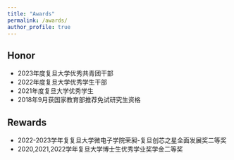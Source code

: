```yaml
---
title: "Awards"
permalink: /awards/
author_profile: true
---
```


<!-- - 202个学年获评复旦大学博士生优秀学业奖学金二等奖 -->

## Honor
- 2023年度复旦大学优秀共青团干部
- 2022年度复旦大学优秀学生干部
- 2021年度复旦大学优秀学生
- 2018年9月获国家教育部推荐免试研究生资格

## Rewards
- 2022-2023学年复复旦大学微电子学院荣昶-复旦创芯之星全面发展奖二等奖
- 2020,2021,2022学年复旦大学博士生优秀学业奖学金二等奖
